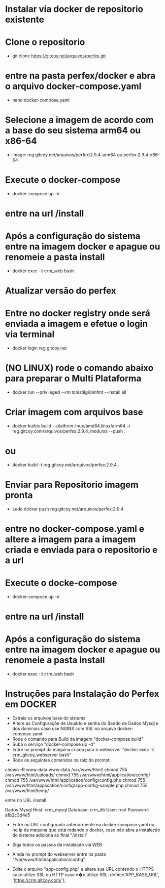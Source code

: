 # Instalar via docker de repositorio existente

# Clone o repositorio
- git clone https://gitcoy.net/arquivos/perfex.git
# entre na pasta perfex/docker e abra o arquivo docker-compose.yaml
- nano docker-compose.yaml
# Selecione a imagem de acordo com a base do seu sistema arm64 ou x86-64
- image: reg.gitcoy.net/arquivos/perfex:2.9.4-arm64 ou perfex:2.9.4-x86-64
# Execute o docker-compose
- docker-compose up -d
# entre na url /install
# Após a configuração do sistema entre na imagem docker e apague ou renomeie a pasta install
- docker exec -it crm_web bash

# Atualizar versão do perfex

# Entre no docker registry onde será enviada a imagem e efetue o login via terminal
- docker login reg.gitcoy.net
# (NO LINUX) rode o comando abaixo para preparar o Multi Plataforma
- docker run --privileged --rm tonistiigi/binfmt --install all
# Criar imagem com arquivos base
- docker buildx build --platform linux/amd64,linux/arm64 -t reg.gitcoy.com/arquivos/perfex:2.9.4_modulos --push .
# ou
- docker build -t reg.gitcoy.net/arquivos/perfex:2.9.4 .
# Enviar para Repositorio imagem pronta
- sudo docker push reg.gitcoy.net/arquivos/perfex:2.9.4
# entre no docker-compose.yaml e altere a imagem para a imagem criada e enviada para o repositorio e a url
# Execute o docke-compose
- docker-compose up -d
# entre na url /install
# Após a configuração do sistema entre na imagem docker e apague ou renomeie a pasta install
- docker exec -it crm_web bash


# Instruções para Instalação do Perfex em DOCKER
- Extraia os arquivos base do sistema
- Altere as Configuraçõe de Usuário e senha do Bando de Dados Mysql e dos dominios caso use NGINX com SSL no arquivo docker-compose.yaml
- Rode o comando para Build da imagem "docker-compose build"
- Suba o serviço "docker-compose up -d"
- Entre no prompt da maquina criada para o webserver "docker exec -it crm_gitcoy_webserver bash"
- Rode os seguintes comandos na raiz do prompt:

chown -R www-data:www-data /var/www/html/
chmod 755 /var/www/html/uploads/
chmod 755 /var/www/html/application/config/
chmod 755 /var/www/html/application/config/config.php
chmod 755 /var/www/html/application/config/app-config-sample.php
chmod 755 /var/www/html/temp/


entre no URL /install

Dados Mysql
Host: crm_mysql
Database: crm_db
User: root
Password: a1b2c3d4e5

- Entre no URL configurado anteriormente no docker-compose.yaml ou no ip da maquina que está rodando o docker, caso não abra a instalação do sistema adiciona ao final "/install"
- Siga todos os passos da instalação via WEB

- Ainda no prompt do webserver entre na pasta "/var/www/html/application/config"
- Edite o arquivo "app-config.php" e altere sua URL contendo o HTTPS caso utilize SSL ou HTTP caso n�o utilize SSL: define('APP_BASE_URL', 'https://crm.gitcoy.com/');



